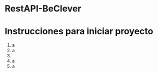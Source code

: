 # RestAPI-BeClever
<h1>Instrucciones para iniciar proyecto </h1>
<ol>
<li>a</li>
<li>a</li>
<li></li>
<li>a</li>
<li>a</li>
</ol>
